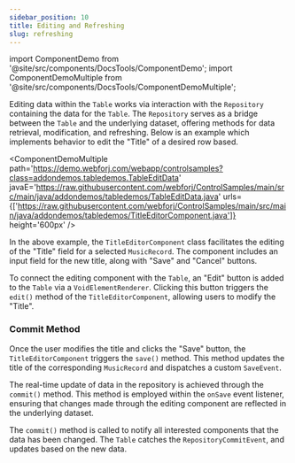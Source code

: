 ```yaml
---
sidebar_position: 10
title: Editing and Refreshing
slug: refreshing
---
```


import ComponentDemo from '@site/src/components/DocsTools/ComponentDemo';
import ComponentDemoMultiple from '@site/src/components/DocsTools/ComponentDemoMultiple';

Editing data within the `Table` works via interaction with the `Repository` containing the data for the `Table`. The `Repository` serves as a bridge between the `Table` and the underlying dataset, offering methods for data retrieval, modification, and refreshing. Below is an example which implements behavior to edit the "Title" of a desired row based.

<ComponentDemoMultiple 
path='https://demo.webforj.com/webapp/controlsamples?class=addondemos.tabledemos.TableEditData' 
javaE='https://raw.githubusercontent.com/webforj/ControlSamples/main/src/main/java/addondemos/tabledemos/TableEditData.java'
urls={['https://raw.githubusercontent.com/webforj/ControlSamples/main/src/main/java/addondemos/tabledemos/TitleEditorComponent.java']}
height='600px'
/>

In the above example, the `TitleEditorComponent` class facilitates the editing of the "Title" field for a selected `MusicRecord`. The component includes an input field for the new title, along with "Save" and "Cancel" buttons.

To connect the editing component with the `Table`, an "Edit" button is added to the `Table` via a `VoidElementRenderer`. Clicking this button triggers the `edit()` method of the `TitleEditorComponent`, allowing users to modify the "Title".

### Commit Method

Once the user modifies the title and clicks the "Save" button, the `TitleEditorComponent` triggers the `save()` method. This method updates the title of the corresponding `MusicRecord` and dispatches a custom `SaveEvent`.

The real-time update of data in the repository is achieved through the `commit()` method. This method is employed within the `onSave` event listener, ensuring that changes made through the editing component are reflected in the underlying dataset.

The `commit()` method is called to notify all interested components that the data has been changed. The `Table` catches the `RepositoryCommitEvent`, and updates based on the new data. 